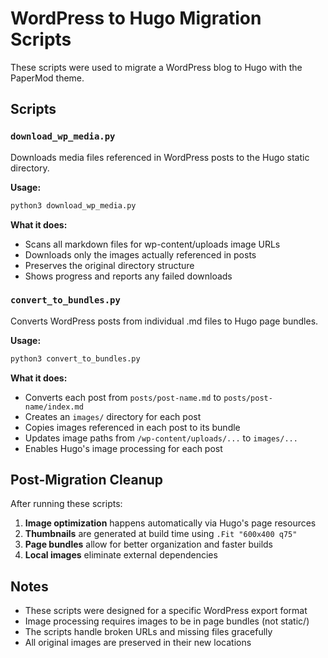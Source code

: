 # WordPress to Hugo Migration Scripts

These scripts were used to migrate a WordPress blog to Hugo with the PaperMod theme.

## Scripts

### `download_wp_media.py`
Downloads media files referenced in WordPress posts to the Hugo static directory.

**Usage:**
```bash
python3 download_wp_media.py
```

**What it does:**
- Scans all markdown files for wp-content/uploads image URLs
- Downloads only the images actually referenced in posts
- Preserves the original directory structure
- Shows progress and reports any failed downloads

### `convert_to_bundles.py`
Converts WordPress posts from individual .md files to Hugo page bundles.

**Usage:**
```bash
python3 convert_to_bundles.py
```

**What it does:**
- Converts each post from `posts/post-name.md` to `posts/post-name/index.md`
- Creates an `images/` directory for each post
- Copies images referenced in each post to its bundle
- Updates image paths from `/wp-content/uploads/...` to `images/...`
- Enables Hugo's image processing for each post

## Post-Migration Cleanup

After running these scripts:

1. **Image optimization** happens automatically via Hugo's page resources
2. **Thumbnails** are generated at build time using `.Fit "600x400 q75"`
3. **Page bundles** allow for better organization and faster builds
4. **Local images** eliminate external dependencies

## Notes

- These scripts were designed for a specific WordPress export format
- Image processing requires images to be in page bundles (not static/)
- The scripts handle broken URLs and missing files gracefully
- All original images are preserved in their new locations